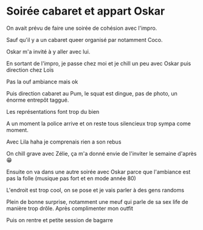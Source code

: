 # Soirée cabaret et appart Oskar 
On avait prévu de faire une soirée de cohésion avec l'impro.

Sauf qu'il y a un cabaret queer organisé par notamment Coco.

Oskar m'a invité à y aller avec lui.

En sortant de l'impro, je passe chez moi et je chill un peu avec Oskar puis direction chez Loïs

Pas la ouf ambiance mais ok 

Puis direction cabaret au Pum, le squat est dingue, pas de photo, un énorme entrepôt taggué.

Les représentations font trop du bien

A un moment la police arrive et on reste tous silencieux trop sympa come moment.

Avec Lila haha je comprenais rien a son rebus 

On chill grave avec Zélie, ça m'a donné envie de l'inviter le semaine d'après 😁

Ensuite on va dans une autre soirée avec Oskar parce que l'ambiance est pas la folle (musique pas fort et en mode année 80)

L'endroit est trop cool, on se pose et je vais parler à des gens randoms 

Plein de bonne surprise, notamment une meuf qui parle de sa sex life de manière trop drôle. Après complimenter mon outfit 

Puis on rentre et petite session de bagarre 

